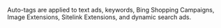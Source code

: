 Auto-tags are applied to text ads, keywords, Bing Shopping Campaigns, Image Extensions, Sitelink Extensions, and dynamic search ads.

